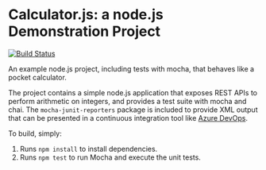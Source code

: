 Calculator.js: a node.js Demonstration Project
==============================================

[![Build Status](https://dev.azure.com/mhetrevaishnav/Parts%20Unlimited%20DevOps/_apis/build/status/vaishnavmhetre.calculator?branchName=master)](https://dev.azure.com/mhetrevaishnav/Parts%20Unlimited%20DevOps/_build/latest?definitionId=2&branchName=master)

An example node.js project, including tests with mocha, that behaves like
a pocket calculator.

The project contains a simple node.js application that exposes REST APIs
to perform arithmetic on integers, and provides a test suite with mocha
and chai.  The `mocha-junit-reporters` package is included to provide XML
output that can be presented in a continuous integration tool like
[Azure DevOps](https://azure.com/devops).

To build, simply:

1. Runs `npm install` to install dependencies.
2. Runs `npm test` to run Mocha and execute the unit tests.

